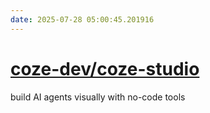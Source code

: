 ```yaml
---
date: 2025-07-28 05:00:45.201916
---
```


# [coze-dev/coze-studio](https://github.com/coze-dev/coze-studio)

build AI agents visually with no-code tools